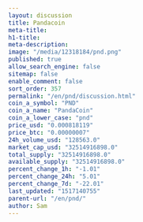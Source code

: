 ```yaml
---
layout: discussion
title: Pandacoin
meta-title: 
h1-title: 
meta-description: 
image: "/media/12318184/pnd.png"
published: true
allow_search_engine: false
sitemap: false
enable_comment: false
sort_order: 357
permalink: "/en/pnd/discussion.html"
coin_a_symbol: "PND"
coin_a_name: "PandaCoin"
coin_a_lower_case: "pnd"
price_usd: "0.000818119"
price_btc: "0.00000007"
24h_volume_usd: "128563.0"
market_cap_usd: "32514916898.0"
total_supply: "32514916898.0"
available_supply: "32514916898.0"
percent_change_1h: "-1.01"
percent_change_24h: "5.01"
percent_change_7d: "-22.01"
last_updated: "1517140755"
parent-url: "/en/pnd/"
author: Sam
---
```


